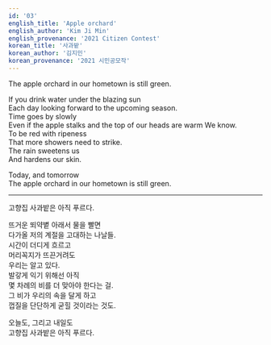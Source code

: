 ```yaml
---
id: '03'
english_title: 'Apple orchard'
english_author: 'Kim Ji Min'
english_provenance: '2021 Citizen Contest'
korean_title: '사과밭'
korean_author: '김지민'
korean_provenance: '2021 시민공모작'
---
```


The apple orchard in our hometown is still green.

If you drink water under the blazing sun\
Each day looking forward to the upcoming season.\
Time goes by slowly\
Even if the apple stalks and the top of our heads are warm
We know.\
To be red with ripeness \
That more showers need to strike. \
The rain sweetens us \
And hardens our skin.

Today, and tomorrow \
The apple orchard in our hometown is still green.

---

고향집 사과밭은 아직 푸르다.

뜨거운 뙤약볕 아래서 물을 빨면 \
다가올 저의 계절을 고대하는 나날들.\
시간이 더디게 흐르고 \
머리꼭지가 뜨끈거려도 \
우리는 알고 있다. \
발갛게 익기 위해선 아직 \
몇 차례의 비를 더 맞아야 한다는 걸. \
그 비가 우리의 속을 달게 하고 \
껍질을 단단하게 굳힐 것이라는 것도.

오늘도, 그리고 내일도 \
고향집 사과밭은 아직 푸르다.
